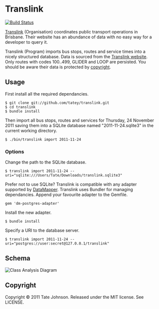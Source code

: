 # Translink

[![Build Status](https://secure.travis-ci.org/tatey/translink.png)](http://travis-ci.org/tatey/translink)

[Translink](http://translink.com.au/) (Organisation) coordinates public transport operations in
Brisbane. Their website has an abundance of data with no easy way for a developer
to query it.

Translink (Program) imports bus stops, routes and service times into a nicely structured
database. Data is sourced from the [Translink website](http://translink.com.au/). Only routes
with codes 100..499, GLIDER and LOOP are persisted. You should be aware their data is protected by [copyright](http://translink.com.au/site-information/legal/copyright).

## Usage

First install all the required dependancies.

    $ git clone git://github.com/tatey/translink.git
    $ cd translink
    $ bundle install

Then import all bus stops, routes and services for Thursday, 24 November 2011 saving
them into a SQLite database named "2011-11-24.sqlite3" in the current working directory.

    $ ./bin/translink import 2011-11-24

### Options

Change the path to the SQLite database.

    $ translink import 2011-11-24 --uri="sqlite:///Users/Tate/Downloads/translink.sqlite3"

Prefer not to use SQLite? Translink is compatible with any adapter supported by
[DataMapper](http://datamapper.org/). Translink uses Bundler for managing dependancies.
Append your favourite adapter to the Gemfile.

    gem 'dm-postgres-adapter'

Install the new adapter.

    $ bundle install

Specify a URI to the database server.

    $ translink import 2011-11-24 --uri="postgres://user:secret@127.0.0.1/translink"

## Schema

![Class Analysis Diagram](https://github.com/tatey/translink/raw/master/doc/schema.png)

## Copyright

Copyright © 2011 Tate Johnson. Released under the MIT license. See LICENSE.
